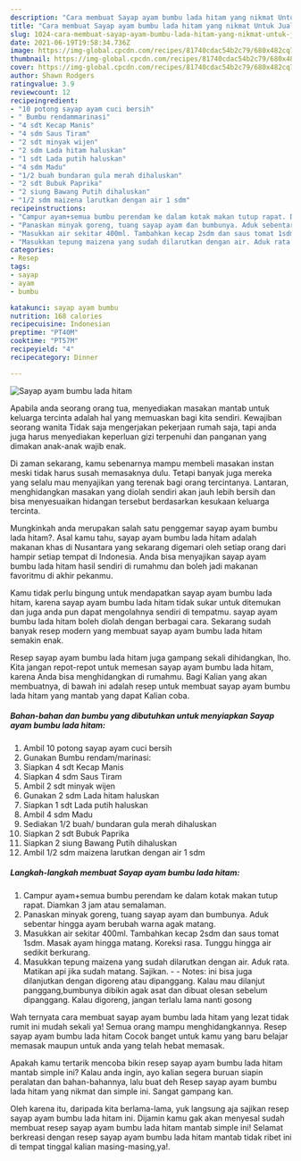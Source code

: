 ```yaml
---
description: "Cara membuat Sayap ayam bumbu lada hitam yang nikmat Untuk Jualan"
title: "Cara membuat Sayap ayam bumbu lada hitam yang nikmat Untuk Jualan"
slug: 1024-cara-membuat-sayap-ayam-bumbu-lada-hitam-yang-nikmat-untuk-jualan
date: 2021-06-19T19:58:34.736Z
image: https://img-global.cpcdn.com/recipes/81740cdac54b2c79/680x482cq70/sayap-ayam-bumbu-lada-hitam-foto-resep-utama.jpg
thumbnail: https://img-global.cpcdn.com/recipes/81740cdac54b2c79/680x482cq70/sayap-ayam-bumbu-lada-hitam-foto-resep-utama.jpg
cover: https://img-global.cpcdn.com/recipes/81740cdac54b2c79/680x482cq70/sayap-ayam-bumbu-lada-hitam-foto-resep-utama.jpg
author: Shawn Rodgers
ratingvalue: 3.9
reviewcount: 12
recipeingredient:
- "10 potong sayap ayam cuci bersih"
- " Bumbu rendammarinasi"
- "4 sdt Kecap Manis"
- "4 sdm Saus Tiram"
- "2 sdt minyak wijen"
- "2 sdm Lada hitam haluskan"
- "1 sdt Lada putih haluskan"
- "4 sdm Madu"
- "1/2 buah bundaran gula merah dihaluskan"
- "2 sdt Bubuk Paprika"
- "2 siung Bawang Putih dihaluskan"
- "1/2 sdm maizena larutkan dengan air 1 sdm"
recipeinstructions:
- "Campur ayam+semua bumbu perendam ke dalam kotak makan tutup rapat. Diamkan 3 jam atau semalaman."
- "Panaskan minyak goreng, tuang sayap ayam dan bumbunya. Aduk sebentar hingga ayam berubah warna agak matang."
- "Masukkan air sekitar 400ml. Tambahkan kecap 2sdm dan saus tomat 1sdm. Masak ayam hingga matang. Koreksi rasa. Tunggu hingga air sedikit berkurang."
- "Masukkan tepung maizena yang sudah dilarutkan dengan air. Aduk rata. Matikan api jika sudah matang. Sajikan.  Notes: ini bisa juga dilanjutkan dengan digoreng atau dipanggang. Kalau mau dilanjut panggang,bumbunya dibikin agak asat dan dibuat olesan sebelum dipanggang. Kalau digoreng, jangan terlalu lama nanti gosong"
categories:
- Resep
tags:
- sayap
- ayam
- bumbu

katakunci: sayap ayam bumbu 
nutrition: 168 calories
recipecuisine: Indonesian
preptime: "PT40M"
cooktime: "PT57M"
recipeyield: "4"
recipecategory: Dinner

---
```



![Sayap ayam bumbu lada hitam](https://img-global.cpcdn.com/recipes/81740cdac54b2c79/680x482cq70/sayap-ayam-bumbu-lada-hitam-foto-resep-utama.jpg)

Apabila anda seorang orang tua, menyediakan masakan mantab untuk keluarga tercinta adalah hal yang memuaskan bagi kita sendiri. Kewajiban seorang  wanita Tidak saja mengerjakan pekerjaan rumah saja, tapi anda juga harus menyediakan keperluan gizi terpenuhi dan panganan yang dimakan anak-anak wajib enak.

Di zaman  sekarang, kamu sebenarnya mampu membeli masakan instan meski tidak harus susah memasaknya dulu. Tetapi banyak juga mereka yang selalu mau menyajikan yang terenak bagi orang tercintanya. Lantaran, menghidangkan masakan yang diolah sendiri akan jauh lebih bersih dan bisa menyesuaikan hidangan tersebut berdasarkan kesukaan keluarga tercinta. 



Mungkinkah anda merupakan salah satu penggemar sayap ayam bumbu lada hitam?. Asal kamu tahu, sayap ayam bumbu lada hitam adalah makanan khas di Nusantara yang sekarang digemari oleh setiap orang dari hampir setiap tempat di Indonesia. Anda bisa menyajikan sayap ayam bumbu lada hitam hasil sendiri di rumahmu dan boleh jadi makanan favoritmu di akhir pekanmu.

Kamu tidak perlu bingung untuk mendapatkan sayap ayam bumbu lada hitam, karena sayap ayam bumbu lada hitam tidak sukar untuk ditemukan dan juga anda pun dapat mengolahnya sendiri di tempatmu. sayap ayam bumbu lada hitam boleh diolah dengan berbagai cara. Sekarang sudah banyak resep modern yang membuat sayap ayam bumbu lada hitam semakin enak.

Resep sayap ayam bumbu lada hitam juga gampang sekali dihidangkan, lho. Kita jangan repot-repot untuk memesan sayap ayam bumbu lada hitam, karena Anda bisa menghidangkan di rumahmu. Bagi Kalian yang akan membuatnya, di bawah ini adalah resep untuk membuat sayap ayam bumbu lada hitam yang mantab yang dapat Kalian coba.

<!--inarticleads1-->

##### Bahan-bahan dan bumbu yang dibutuhkan untuk menyiapkan Sayap ayam bumbu lada hitam:

1. Ambil 10 potong sayap ayam cuci bersih
1. Gunakan  Bumbu rendam/marinasi:
1. Siapkan 4 sdt Kecap Manis
1. Siapkan 4 sdm Saus Tiram
1. Ambil 2 sdt minyak wijen
1. Gunakan 2 sdm Lada hitam haluskan
1. Siapkan 1 sdt Lada putih haluskan
1. Ambil 4 sdm Madu
1. Sediakan 1/2 buah/ bundaran gula merah dihaluskan
1. Siapkan 2 sdt Bubuk Paprika
1. Siapkan 2 siung Bawang Putih dihaluskan
1. Ambil 1/2 sdm maizena larutkan dengan air 1 sdm




<!--inarticleads2-->

##### Langkah-langkah membuat Sayap ayam bumbu lada hitam:

1. Campur ayam+semua bumbu perendam ke dalam kotak makan tutup rapat. Diamkan 3 jam atau semalaman.
1. Panaskan minyak goreng, tuang sayap ayam dan bumbunya. Aduk sebentar hingga ayam berubah warna agak matang.
1. Masukkan air sekitar 400ml. Tambahkan kecap 2sdm dan saus tomat 1sdm. Masak ayam hingga matang. Koreksi rasa. Tunggu hingga air sedikit berkurang.
1. Masukkan tepung maizena yang sudah dilarutkan dengan air. Aduk rata. Matikan api jika sudah matang. Sajikan. -  - Notes: ini bisa juga dilanjutkan dengan digoreng atau dipanggang. Kalau mau dilanjut panggang,bumbunya dibikin agak asat dan dibuat olesan sebelum dipanggang. Kalau digoreng, jangan terlalu lama nanti gosong




Wah ternyata cara membuat sayap ayam bumbu lada hitam yang lezat tidak rumit ini mudah sekali ya! Semua orang mampu menghidangkannya. Resep sayap ayam bumbu lada hitam Cocok banget untuk kamu yang baru belajar memasak maupun untuk anda yang telah hebat memasak.

Apakah kamu tertarik mencoba bikin resep sayap ayam bumbu lada hitam mantab simple ini? Kalau anda ingin, ayo kalian segera buruan siapin peralatan dan bahan-bahannya, lalu buat deh Resep sayap ayam bumbu lada hitam yang nikmat dan simple ini. Sangat gampang kan. 

Oleh karena itu, daripada kita berlama-lama, yuk langsung aja sajikan resep sayap ayam bumbu lada hitam ini. Dijamin kamu gak akan menyesal sudah membuat resep sayap ayam bumbu lada hitam mantab simple ini! Selamat berkreasi dengan resep sayap ayam bumbu lada hitam mantab tidak ribet ini di tempat tinggal kalian masing-masing,ya!.

